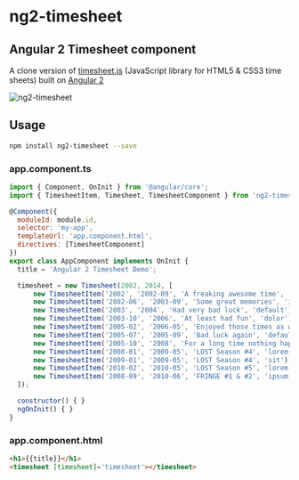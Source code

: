 # ng2-timesheet

## Angular 2 Timesheet component

A clone version of [timesheet.js](https://sbstjn.github.io/timesheet.js) (JavaScript library for HTML5 & CSS3 time sheets) built on [Angular 2](https://angular.io/)

![ng2-timesheet](http://images.cnblogs.com/cnblogs_com/zhongzf/839959/o_ng2-timesheet-2.png)

## Usage

```bash
npm install ng2-timesheet --save
```

### app.component.ts
```javascript
import { Component, OnInit } from '@angular/core';
import { TimesheetItem, Timesheet, TimesheetComponent } from 'ng2-timesheet';

@Component({
  moduleId: module.id,
  selector: 'my-app',
  templateUrl: 'app.component.html',
  directives: [TimesheetComponent]
})
export class AppComponent implements OnInit {
  title = 'Angular 2 Timesheet Demo';

  timesheet = new Timesheet(2002, 2014, [
      new TimesheetItem('2002', '2002-09', 'A freaking awesome time', 'lorem'),
      new TimesheetItem('2002-06', '2003-09', 'Some great memories', 'ipsum'),
      new TimesheetItem('2003', '2004', 'Had very bad luck', 'default'),
      new TimesheetItem('2003-10', '2006', 'At least had fun', 'dolor'),
      new TimesheetItem('2005-02', '2006-05', 'Enjoyed those times as well', 'ipsum'),
      new TimesheetItem('2005-07', '2005-09', 'Bad luck again', 'default'),
      new TimesheetItem('2005-10', '2008', 'For a long time nothing happened', 'dolor'),
      new TimesheetItem('2008-01', '2009-05', 'LOST Season #4', 'lorem'),
      new TimesheetItem('2009-01', '2009-05', 'LOST Season #4', 'sit'),
      new TimesheetItem('2010-02', '2010-05', 'LOST Season #5', 'lorem'),
      new TimesheetItem('2008-09', '2010-06', 'FRINGE #1 & #2', 'ipsum')
  ]);

  constructor() { }
  ngOnInit() { }
}
```

### app.component.html
```html
<h1>{{title}}</h1>
<timesheet [timesheet]='timesheet'></timesheet>
```
